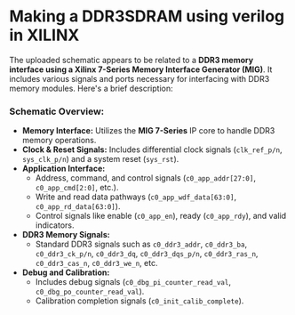 # Making a DDR3SDRAM using verilog in XILINX 

The uploaded schematic appears to be related to a **DDR3 memory interface using a Xilinx 7-Series Memory Interface Generator (MIG)**. It includes various signals and ports necessary for interfacing with DDR3 memory modules. Here's a brief description:

### **Schematic Overview:**
- **Memory Interface:** Utilizes the **MIG 7-Series** IP core to handle DDR3 memory operations.
- **Clock & Reset Signals:** Includes differential clock signals (`clk_ref_p/n`, `sys_clk_p/n`) and a system reset (`sys_rst`).
- **Application Interface:**
  - Address, command, and control signals (`c0_app_addr[27:0]`, `c0_app_cmd[2:0]`, etc.).
  - Write and read data pathways (`c0_app_wdf_data[63:0]`, `c0_app_rd_data[63:0]`).
  - Control signals like enable (`c0_app_en`), ready (`c0_app_rdy`), and valid indicators.
- **DDR3 Memory Signals:**
  - Standard DDR3 signals such as `c0_ddr3_addr`, `c0_ddr3_ba`, `c0_ddr3_ck_p/n`, `c0_ddr3_dq`, `c0_ddr3_dqs_p/n`, `c0_ddr3_ras_n`, `c0_ddr3_cas_n`, `c0_ddr3_we_n`, etc.
- **Debug and Calibration:** 
  - Includes debug signals (`c0_dbg_pi_counter_read_val`, `c0_dbg_po_counter_read_val`).
  - Calibration completion signals (`c0_init_calib_complete`).

